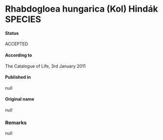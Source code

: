 # Rhabdogloea hungarica (Kol) Hindák SPECIES

#### Status
ACCEPTED

#### According to
The Catalogue of Life, 3rd January 2011

#### Published in
null

#### Original name
null

### Remarks
null